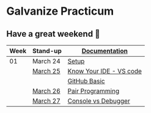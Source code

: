 # Galvanize Practicum

## Have a great weekend :wave:

| Week  | Stand-up  |[Documentation](documentation.md)|
|-------|-----------|---------------------------------|
|01 | March 24 | [Setup](wk01/setup.md)|
| | [March 25](stand-up/03-25.md)| [Know Your IDE - VS code](wk01/know-your-ide.md)|
| | | [GitHub Basic](wk01/basic-github.md)|
| | [March 26](stand-up/03-26.md)| [Pair Programming](wk01/pair-programming.md)|
|| [March 27](stand-up/03/27.md)| [Console vs Debugger](wk02/console-vs-debugger.md)|
